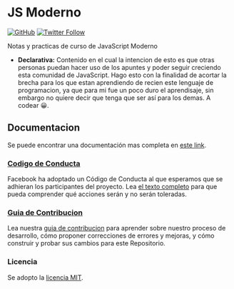 # JS Moderno
[![GitHub](https://img.shields.io/github/license/cjdiaz18/JS-Moderno?color=blue&label=LICENSE&style=for-the-badge)](./LICENSE.md)
[![Twitter Follow](https://img.shields.io/twitter/follow/cjdiaz?logo=twitter&style=for-the-badge)](https://twitter.com/cjdiaz)

Notas y practicas de curso de JavaScript Moderno

* **Declarativa:** Contenido en el cual la intencion de esto es que otras personas puedan hacer uso de los apuntes y poder seguir creciendo esta comunidad de JavaScript. Hago esto con la finalidad de acortar la brecha para los que estan aprendiendo de recien este lenguaje de programacion, ya que para mi fue un poco duro el aprendisaje, sin embargo no quiere decir que tenga que ser así para los demas. A codear 😀.

## Documentacion

Se puede encontrar una documentación mas completa en [este link](#).

### [Codigo de Conducta](#codigodeconducta)

Facebook ha adoptado un Código de Conducta al que esperamos que se adhieran los participantes del proyecto. Lea [el texto completo](#codigodeconducta) para que pueda comprender qué acciones serán y no serán toleradas.

### [Guia de Contribucion](#guiadecontribucion)

Lea nuestra [guia de contribucion](#guiadecontribucion) para aprender sobre nuestro proceso de desarrollo, cómo proponer correcciones de errores y mejoras, y cómo construir y probar sus cambios para este Repositorio.

### Licencia

Se adopto la [licencia MIT](./LICENSE.md).